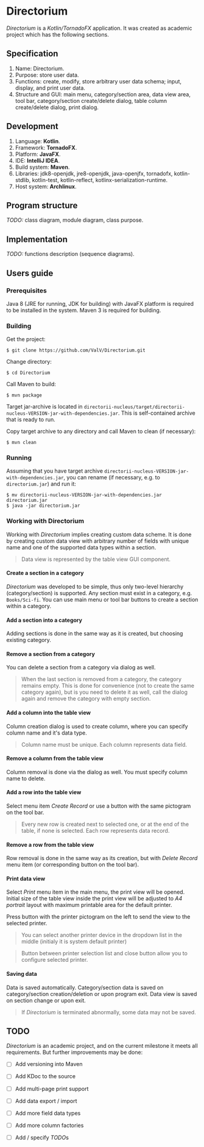 # Directorium
*Directorium* is a *Kotlin/TornadoFX* application. It was created as academic project which has the following sections.

## Specification

1. Name: Directorium.
2. Purpose: store user data.
3. Functions: create, modify, store arbitrary user data schema; input, display, and print user data.
4. Structure and GUI: main menu, category/section area, data view area, tool bar, category/section create/delete dialog, table column create/delete dialog, print dialog.

## Development

1. Language: **Kotlin**.
2. Framework: **TornadoFX**.
3. Platform: **JavaFX**.
4. IDE: **IntelliJ IDEA**.
5. Build system: **Maven**.
6. Libraries: jdk8-openjdk, jre8-openjdk, java-openjfx, tornadofx, kotlin-stdlib, kotlin-test, kotlin-reflect, kotlinx-serialization-runtime.
7. Host system: **Archlinux**.

## Program structure

*TODO:* class diagram, module diagram, class purpose.

## Implementation

*TODO:* functions description (sequence diagrams).

## Users guide

### Prerequisites

Java 8 (JRE for running, JDK for building) with JavaFX platform is required to be installed in the system. Maven 3 is required for building.

### Building

Get the project:
```
$ git clone https://github.com/ValV/Directorium.git
```
Change directory:
```
$ cd Directorium
```
Call Maven to build:
```
$ mvn package
```
Target jar-archive is located in `directorii-nucleus/target/directorii-nucleus-VERSION-jar-with-dependencies.jar`. This is self-contained archive that is ready to run.

Copy target archive to any directory and call Maven to clean (if necessary):
```
$ mvn clean
```

### Running

Assuming that you have target archive `directorii-nucleus-VERSION-jar-with-dependencies.jar`, you can rename (if necessary, e.g. to `directorium.jar`) and run it:
```
$ mv directorii-nucleus-VERSION-jar-with-dependencies.jar directorium.jar
$ java -jar directorium.jar
```

### Working with Directorium

Working with *Directorium* implies creating custom data scheme. It is done by creating custom data view with arbitrary number of fields with unique name and one of the supported data types within a section.

> Data view is represented by the table view GUI component.

#### Create a section in a category

*Directorium* was developed to be simple, thus only two-level hierarchy (category/section) is supported. Any section must exist in a category, e.g. `Books/Sci-fi`. You can use main menu or tool bar buttons to create a section within a category.

#### Add a section into a category

Adding sections is done in the same way as it is created, but choosing existing category.

#### Remove a section from a category

You can delete a section from a category via dialog as well.

> When the last section is removed from a category, the category remains empty. This is done for convenience (not to create the same category again), but is you need to delete it as well, call the dialog again and remove the category with empty section.

#### Add a column into the table view

Column creation dialog is used to create column, where you can specify column name and it's data type.

> Column name must be unique. Each column represents data field.

#### Remove a column from the table view

Column removal is done via the dialog as well. You must specify column name to delete.

#### Add a row into the table view

Select menu item _Create Record_ or use a button with the same pictogram on the tool bar.

> Every new row is created next to selected one, or at the end of the table, if none is selected. Each row represents data record.

#### Remove a row from the table view

Row removal is done in the same way as its creation, but with _Delete Record_ menu item (or corresponding button on the tool bar).

#### Print data view

Select _Print_ menu item in the main menu, the print view will be opened. Initial size of the table view inside the print view will be adjusted to *A4 portrait* layout with maximum printable area for the default printer.

Press button with the printer pictogram on the left to send the view to the selected printer.

> You can select another printer device in the dropdown list in the middle (initialy it is system default printer)

> Button between printer selection list and close button allow you to configure selected printer.

#### Saving data

Data is saved automatically. Category/section data is saved on category/section creation/deletion or upon program exit. Data view is saved on section change or upon exit.

> If *Directorium* is terminated abnormally, some data may not be saved.

## TODO

*Directorium* is an academic project, and on the current milestone it meets all requirements. But further improvements may be done:

- [ ] Add versioning into Maven

- [ ] Add KDoc to the source

- [ ] Add multi-page print support

- [ ] Add data export / import

- [ ] Add more field data types

- [ ] Add more column factories

- [ ] Add / specify *TODO*s
